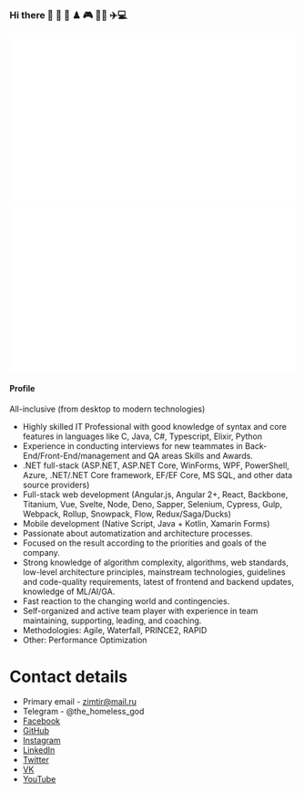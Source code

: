### Hi there 👋 🌊 🎲 ♟ 🎮 🎸🛴 ✈️💻

![](https://github.com/Zimtir/github-stats/blob/master/generated/overview.svg)
![](https://github.com/Zimtir/github-stats/blob/master/generated/languages.svg)

#### Profile

All-inclusive (from desktop to modern technologies)

- Highly skilled IT Professional with good knowledge of syntax and core features in languages like C, Java, C#, Typescript, Elixir, Python
- Experience in conducting interviews for new teammates in Back-End/Front-End/management and QA areas
Skills and Awards.
- .NET full-stack (ASP.NET, ASP.NET Core, WinForms, WPF, PowerShell,
Azure, .NET/.NET Core framework, EF/EF Core, MS SQL, and other data source providers)
- Full-stack web development (Angular.js, Angular 2+, React, Backbone, Titanium, Vue, Svelte, Node, Deno, Sapper, Selenium, Cypress, Gulp, Webpack, Rollup, Snowpack, Flow, Redux/Saga/Ducks)
- Mobile development (Native Script, Java + Kotlin, Xamarin Forms)
- Passionate about automatization and architecture processes.
- Focused on the result according to the priorities and goals of the company.
- Strong knowledge of algorithm complexity, algorithms, web standards, low-level architecture principles, mainstream technologies, guidelines and code-quality requirements, latest of frontend and backend updates, knowledge of ML/AI/GA.
- Fast reaction to the changing world and contingencies.
- Self-organized and active team player with experience in team maintaining, supporting, leading, and coaching.
- Methodologies: Agile, Waterfall, PRINCE2, RAPID
- Other: Performance Optimization

# Contact details

- Primary email - zimtir@mail.ru
- Telegram - @the_homeless_god
- [Facebook](https://www.facebook.com/profile.php?id=100006956115543)
- [GitHub](https://github.com/Zimtir)
- [Instagram](https://www.instagram.com/the_homeless_god)
- [LinkedIn](https://www.linkedin.com/in/marat-z/)
- [Twitter](https://twitter.com/THG_Marat_Z)
- [VK](https://vk.com/the_homeless_god)
- [YouTube](https://www.youtube.com/channel/UCJ-P1V1_OdLH6_iWejitm5g?view_as=subscriber)

